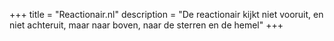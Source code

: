 +++
title       = "Reactionair.nl"
description = "De reactionair kijkt niet vooruit, en niet achteruit, maar naar boven, naar de sterren en de hemel"
+++
